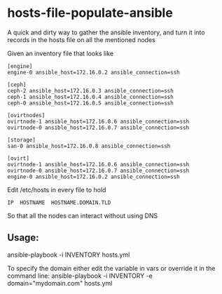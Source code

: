 # hosts-file-populate-ansible
A quick and dirty way to gather the ansible inventory, and turn it into records in the hosts file on all the mentioned nodes


Given an inventory file that looks like 
```
[engine]
engine-0 ansible_host=172.16.0.2 ansible_connection=ssh

[ceph]
ceph-2 ansible_host=172.16.0.3 ansible_connection=ssh
ceph-1 ansible_host=172.16.0.4 ansible_connection=ssh
ceph-0 ansible_host=172.16.0.5 ansible_connection=ssh

[ovirtnodes]
ovirtnode-1 ansible_host=172.16.0.6 ansible_connection=ssh
ovirtnode-0 ansible_host=172.16.0.7 ansible_connection=ssh

[storage]
san-0 ansible_host=172.16.0.8 ansible_connection=ssh

[ovirt]
ovirtnode-1 ansible_host=172.16.0.6 ansible_connection=ssh
ovirtnode-0 ansible_host=172.16.0.7 ansible_connection=ssh
engine-0 ansible_host=172.16.0.2 ansible_connection=ssh
```

Edit /etc/hosts in every file to hold
```
IP  HOSTNAME  HOSTNAME.DOMAIN.TLD
```

So that all the nodes can interact without using DNS

## Usage:
ansible-playbook -i INVENTORY hosts.yml

To specify the domain either edit the variable in vars or override it in the command line:
ansible-playbook -i INVENTORY -e domain="mydomain.com" hosts.yml
